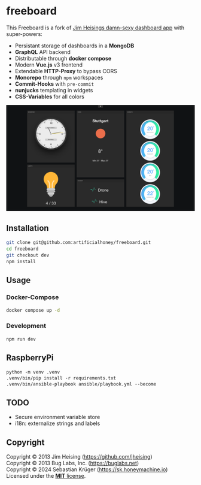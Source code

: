 # freeboard

This Freeboard is a fork of [Jim Heisings damn-sexy dashboard app](https://github.com/Freeboard/freeboard) with super-powers:

- Persistant storage of dashboards in a **MongoDB**
- **GraphQL** API backend
- Distributable through **docker compose**
- Modern **Vue.js** v3 frontend
- Extendable **HTTP-Proxy** to bypass CORS
- **Monorepo** through `npm` workspaces
- **Commit-Hooks** with `pre-commit`
- **nunjucks** templating in widgets
- **CSS-Variables** for all colors

<img src="freeboard.png">

## Installation

```bash
git clone git@github.com:artificialhoney/freeboard.git
cd freeboard
git checkout dev
npm install
```

## Usage

### Docker-Compose

```bash
docker compose up -d
```

### Development

```bash
npm run dev
```

## RaspberryPi

```
python -m venv .venv
.venv/bin/pip install -r requirements.txt
.venv/bin/ansible-playbook ansible/playbook.yml --become
```

## TODO

- Secure environment variable store
- i18n: externalize strings and labels

## Copyright

Copyright © 2013 Jim Heising (https://github.com/jheising)
<br>
Copyright © 2013 Bug Labs, Inc. (https://buglabs.net)
<br>
Copyright © 2024 Sebastian Krüger (https://sk.honeymachine.io)
<br>
Licensed under the [**MIT** license](/LICENSE).
